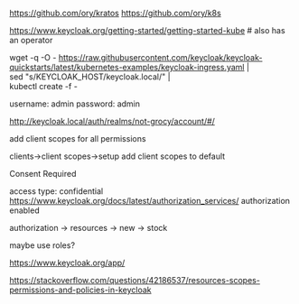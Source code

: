 
https://github.com/ory/kratos
https://github.com/ory/k8s

https://www.keycloak.org/getting-started/getting-started-kube
\# also has an operator

wget -q -O - https://raw.githubusercontent.com/keycloak/keycloak-quickstarts/latest/kubernetes-examples/keycloak-ingress.yaml | \
sed "s/KEYCLOAK_HOST/keycloak.local/" | \
kubectl create -f -

username: admin
password: admin

http://keycloak.local/auth/realms/not-grocy/account/#/

add client scopes for all permissions

clients->client scopes->setup add client scopes to default

Consent Required

access type: confidential https://www.keycloak.org/docs/latest/authorization_services/
authorization enabled

authorization -> resources -> new -> stock


maybe use roles?


https://www.keycloak.org/app/

https://stackoverflow.com/questions/42186537/resources-scopes-permissions-and-policies-in-keycloak